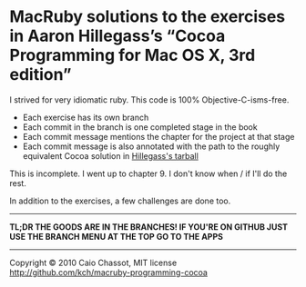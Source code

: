 # MacRuby solutions to the exercises in Aaron Hillegass’s “Cocoa Programming for Mac OS X, 3rd edition”

I strived for very idiomatic ruby. This code is 100% Objective-C-isms-free.

* Each exercise has its own branch
* Each commit in the branch is one completed stage in the book
* Each commit message mentions the chapter for the project at that stage
* Each commit message is also annotated with the path to the roughly equivalent Cocoa solution in [Hillegass's tarball][objc-solutions]

This is incomplete. I went up to chapter 9. I don't know when / if I'll do the rest.

In addition to the exercises, a few challenges are done too.

---

**TL;DR THE GOODS ARE IN THE BRANCHES! IF YOU'RE ON GITHUB JUST USE THE BRANCH MENU AT THE TOP GO TO THE APPS**

---
Copyright © 2010 Caio Chassot, MIT license  
<http://github.com/kch/macruby-programming-cocoa>

[objc-solutions]: http://weblog.bignerdranch.com/?p=47
